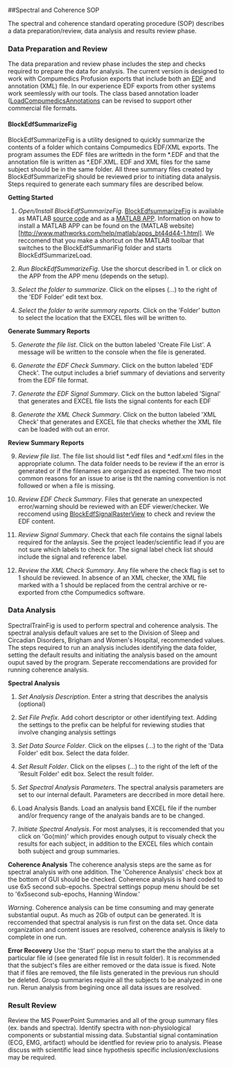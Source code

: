 ##Spectral and Coherence SOP


The spectral and coherence standard operating procedure (SOP) describes a data preparation/review, data analysis and results review phase.

### Data Preparation and Review
The data preparation and review phase includes the step and checks required to prepare the data for analysis.  The current version is designed to work with Compumedics Profusion exports that include both an [EDF](http://en.wikipedia.org/wiki/European_Data_Format) and annotation (XML) file.  In our experience EDF exports from other systems work seemlessly with our tools.  The class based annotation loader ([LoadCompumedicsAnnotations](https://github.com/DennisDean/LoadCompumedicsAnnotationsClass/blob/master/README.md]) can be revised to support other commercial file formats.

#### BlockEdfSummarizeFig
BlockEdfSummarizeFig is a utility designed to quickly summarize the contents of a folder which contains Compumedics EDF/XML exports.  The program assumes the EDF files are writtedn in the form *.EDF and that the annotation file is written as *.EDF.XML. EDF and XML files for the same subject should be in the same folder. All three summary files created by BlockEdfSummarizeFig should be reviewed prior to initiating data analysis. Steps required to generate each summary files are described below.


**Getting Started**

1. *Open/Install BlockEdfSummarizeFig*. [BlockEdfsummarizeFig](https://github.com/DennisDean/BlockEdfSummarizeFig) is available as MATLAB [source code](https://github.com/DennisDean/BlockEdfSummarizeFig) and as a [MATLAB APP](https://github.com/DennisDean/BlockEdfSummarizeFig/releases). Information on how to install a MATLAB APP can be found on the (MATLAB website)[http://www.mathworks.com/help/matlab/apps_bt44d44-1.html]. We reccomend that you make a shortcut on the MATLAB toolbar that switches to the BlockEdfSummariFig folder and starts BlockEdfSummarizeLoad.

2. *Run BlockEdfSummarizeFig*. Use the shorcut described in 1. or click on the APP from the APP menu (depends on the setup).

3. *Select the folder to summarize*.  Click on the elipses (...) to the right of the 'EDF Folder' edit text box.

4. *Select the folder to write summary reports*. Click on the 'Folder' button to select the location that the EXCEL files will be written to.


**Generate Summary Reports**

5. *Generate the file list*.  Click on the button labeled 'Create File List'.  A message will be written to the console when the file is generated.

6. *Generate the EDF Check Summary*. Click on the button labeled 'EDF Check'. The output includes a brief summary of deviations and serverity from the EDF file format.

7. *Generate the EDF Signal Summary*. Click on the button labeled 'Signal' that generates and EXCEL file lists the signal contents for each EDF

8. *Generate the XML Check Summary*. Click on the button labeled 'XML Check' that generates and EXCEL file that checks whether the XML file can be loaded with out an error.

**Review Summary Reports**

9. *Review file list*. The file list should list *.edf files and *.edf.xml files in the appropriate column.  The data folder needs to be review if the an error is generated or if the filenames are organized as expected.  The two most common reasons for an issue to arise is tht the naming convention is not followed or when a file is missing.

10. *Review EDF Check Summary*. Files that generate an unexpected error/warning should be reviewed with an EDF viewer/checker. We reccomend using [BlockEdfSignalRasterView](http://www.mathworks.com/matlabcentral/fileexchange/46420-blockedfsignalrasterview) to check and review the EDF content. 

11. *Review Signal Summary*. Check that each file contains the signal labels required for the anlaysis. See the project leader/scientific lead if you are not sure which labels to check for.  The signal label check list should include the signal and reference label.

12. *Review the XML Check Summary*. Any file where the check flag is set to 1 should be reviewed.  In absence of an XML checker, the XML file marked with a 1 should be replaced from the central archive or re-exported from cthe Compumedics software.

### Data Analysis

SpectralTrainFig is used to perform spectral and coherence analysis.  The spectral analysis default values are set to the Division of Sleep and Circadian Disorders, Brigham and Women's Hospital, recommended values. The steps required to run an analysis includes identifying the data folder, setting the default results and initiating the analysis based on the amount ouput saved by the program. Seperate reccomendations are provided for running coherence analysis.

**Spectral Analysis**
1. *Set Analysis Description*. Enter a string that describes the analysis (optional)

2. *Set File Prefix*. Add cohort descriptor or other identifying text.  Adding the settings to the prefix can be helpful for reviewing studies that involve changing analysis settings

3. *Set Data Source Folder*. Click on the elipses (...) to the right of the 'Data Folder' edit box. Select the data folder.

4. *Set Result Folder*. Click on the elipses (...) to the right of the left of the 'Result Folder' edit box. Select the result folder.

5. *Set Spectral Analysis Parameters*. The spectral analysis parameters are set to our internal default. Parameters are deccribed in more detail here.

6. Load Analysis Bands. Load an analysis band EXCEL file if the number and/or frequency range of the analyais bands are to be changed.

7. *Initiate Spectral Analysis*. For most analyses, it is reccomended that you click on 'Go(min)' which provides enough output to visualy check the results for each subject, in addition to the EXCEL files which contain both subject and group summaries.  


**Coherence Analysis**
The coherence analysis steps are the same as for spectral analysis with one addition. The 'Coherence Analysis' check box at the bottom of GUI should be checked. Coherence analysis is hard coded to use 6x5 second sub-epochs. Spectral settings popup menu should be set to '6x5second sub-epochs, Hanning Window.'

*Warning*. Coherence analysis can be time consuming and may generate substantial ouput. As much as 2Gb of output can be generated. It is reccomended that spectral analysis is run first on the data set.  Once data organization and content issues are resolved, coherence analysis is likely to complete in one run.  

**Error Recovery**
Use the 'Start' popup menu to start the the analyiss at a particular file id (see generated file list in result folder). It is recommended that the subject's files are either removed or the data issue is fixed.  Note that if files are removed, the file lists generated in the previous run should be deleted. Group summaries require all the subjects to be analyzed in one run. Rerun analysis from begining once all data issues are resolved.


### Result Review
Review the MS PowerPoint Summaries and all of the group summary files (ex. bands and spectra). Identify spectra with non-physiological components or substantial missing data.  Substantial signal contamination (ECG, EMG, artifact) whould be identfied for review prio to analysis. Please discuss with scientific lead since hypothesis specific inclusion/exclusions may be required.
